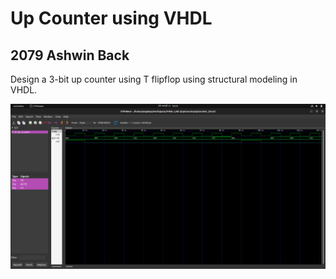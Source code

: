 <h1>Up Counter using VHDL</h1>
<h2>2079 Ashwin Back</h2>
<p>Design a 3-bit up counter using T flipflop using structural modeling in VHDL.</p>
<img src="./upCounter.png" alt="3 bit up counter." />
